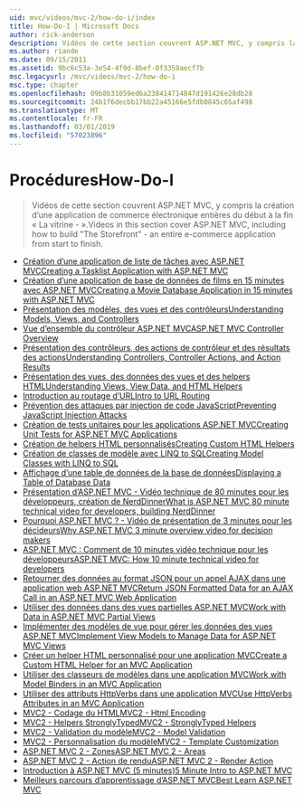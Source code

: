 ```yaml
---
uid: mvc/videos/mvc-2/how-do-i/index
title: How-Do-I | Microsoft Docs
author: rick-anderson
description: Vidéos de cette section couvrent ASP.NET MVC, y compris la création d’une application de commerce électronique entières du début à la fin « La vitrine - ».
ms.author: riande
ms.date: 09/15/2011
ms.assetid: 9bc6c53a-3e54-4f9d-8bef-0f3359aecf7b
msc.legacyurl: /mvc/videos/mvc-2/how-do-i
msc.type: chapter
ms.openlocfilehash: 09b8b31059ed6a238414714847d191426e28db28
ms.sourcegitcommit: 24b1f6decbb17bb22a45166e5fdb0845c65af498
ms.translationtype: MT
ms.contentlocale: fr-FR
ms.lasthandoff: 03/01/2019
ms.locfileid: "57023896"
---
```

<a name="how-do-i"></a><span data-ttu-id="758fd-103">Procédures</span><span class="sxs-lookup"><span data-stu-id="758fd-103">How-Do-I</span></span>
====================
> <span data-ttu-id="758fd-104">Vidéos de cette section couvrent ASP.NET MVC, y compris la création d’une application de commerce électronique entières du début à la fin « La vitrine - ».</span><span class="sxs-lookup"><span data-stu-id="758fd-104">Videos in this section cover ASP.NET MVC, including how to build "The Storefront" - an entire e-commerce application from start to finish.</span></span>


- [<span data-ttu-id="758fd-105">Création d’une application de liste de tâches avec ASP.NET MVC</span><span class="sxs-lookup"><span data-stu-id="758fd-105">Creating a Tasklist Application with ASP.NET MVC</span></span>](creating-a-tasklist-application-with-aspnet-mvc.md)
- [<span data-ttu-id="758fd-106">Création d’une application de base de données de films en 15 minutes avec ASP.NET MVC</span><span class="sxs-lookup"><span data-stu-id="758fd-106">Creating a Movie Database Application in 15 minutes with ASP.NET MVC</span></span>](creating-a-movie-database-application-in-15-minutes-with-aspnet-mvc.md)
- [<span data-ttu-id="758fd-107">Présentation des modèles, des vues et des contrôleurs</span><span class="sxs-lookup"><span data-stu-id="758fd-107">Understanding Models, Views, and Controllers</span></span>](understanding-models-views-and-controllers.md)
- [<span data-ttu-id="758fd-108">Vue d’ensemble du contrôleur ASP.NET MVC</span><span class="sxs-lookup"><span data-stu-id="758fd-108">ASP.NET MVC Controller Overview</span></span>](aspnet-mvc-controller-overview.md)
- [<span data-ttu-id="758fd-109">Présentation des contrôleurs, des actions de contrôleur et des résultats des actions</span><span class="sxs-lookup"><span data-stu-id="758fd-109">Understanding Controllers, Controller Actions, and Action Results</span></span>](understanding-controllers-controller-actions-and-action-results.md)
- [<span data-ttu-id="758fd-110">Présentation des vues, des données des vues et des helpers HTML</span><span class="sxs-lookup"><span data-stu-id="758fd-110">Understanding Views, View Data, and HTML Helpers</span></span>](understanding-views-view-data-and-html-helpers.md)
- [<span data-ttu-id="758fd-111">Introduction au routage d’URL</span><span class="sxs-lookup"><span data-stu-id="758fd-111">Intro to URL Routing</span></span>](an-introduction-to-url-routing.md)
- [<span data-ttu-id="758fd-112">Prévention des attaques par injection de code JavaScript</span><span class="sxs-lookup"><span data-stu-id="758fd-112">Preventing JavaScript Injection Attacks</span></span>](preventing-javascript-injection-attacks.md)
- [<span data-ttu-id="758fd-113">Création de tests unitaires pour les applications ASP.NET MVC</span><span class="sxs-lookup"><span data-stu-id="758fd-113">Creating Unit Tests for ASP.NET MVC Applications</span></span>](creating-unit-tests-for-aspnet-mvc-applications.md)
- [<span data-ttu-id="758fd-114">Création de helpers HTML personnalisés</span><span class="sxs-lookup"><span data-stu-id="758fd-114">Creating Custom HTML Helpers</span></span>](creating-custom-html-helpers.md)
- [<span data-ttu-id="758fd-115">Création de classes de modèle avec LINQ to SQL</span><span class="sxs-lookup"><span data-stu-id="758fd-115">Creating Model Classes with LINQ to SQL</span></span>](creating-model-classes-with-linq-to-sql.md)
- [<span data-ttu-id="758fd-116">Affichage d’une table de données de la base de données</span><span class="sxs-lookup"><span data-stu-id="758fd-116">Displaying a Table of Database Data</span></span>](displaying-a-table-of-database-data.md)
- [<span data-ttu-id="758fd-117">Présentation d’ASP.NET MVC - Vidéo technique de 80 minutes pour les développeurs, création de NerdDinner</span><span class="sxs-lookup"><span data-stu-id="758fd-117">What is ASP.NET MVC 80 minute technical video for developers, building NerdDinner</span></span>](what-is-aspnet-mvc-80-minute-technical-video-for-developers-building-nerddinner.md)
- [<span data-ttu-id="758fd-118">Pourquoi ASP.NET MVC ? - Vidéo de présentation de 3 minutes pour les décideurs</span><span class="sxs-lookup"><span data-stu-id="758fd-118">Why ASP.NET MVC 3 minute overview video for decision makers</span></span>](why-aspnet-mvc-3-minute-overview-video-for-decision-makers.md)
- [<span data-ttu-id="758fd-119">ASP.NET MVC : Comment de 10 minutes vidéo technique pour les développeurs</span><span class="sxs-lookup"><span data-stu-id="758fd-119">ASP.NET MVC: How 10 minute technical video for developers</span></span>](aspnet-mvc-how-10-minute-technical-video-for-developers.md)
- [<span data-ttu-id="758fd-120">Retourner des données au format JSON pour un appel AJAX dans une application web ASP.NET MVC</span><span class="sxs-lookup"><span data-stu-id="758fd-120">Return JSON Formatted Data for an AJAX Call in an ASP.NET MVC Web Application</span></span>](how-do-i-return-json-formatted-data-for-an-ajax-call-in-an-aspnet-mvc-web-application.md)
- [<span data-ttu-id="758fd-121">Utiliser des données dans des vues partielles ASP.NET MVC</span><span class="sxs-lookup"><span data-stu-id="758fd-121">Work with Data in ASP.NET MVC Partial Views</span></span>](how-do-i-work-with-data-in-aspnet-mvc-partial-views.md)
- [<span data-ttu-id="758fd-122">Implémenter des modèles de vue pour gérer les données des vues ASP.NET MVC</span><span class="sxs-lookup"><span data-stu-id="758fd-122">Implement View Models to Manage Data for ASP.NET MVC Views</span></span>](how-do-i-implement-view-models-to-manage-data-for-aspnet-mvc-views.md)
- [<span data-ttu-id="758fd-123">Créer un helper HTML personnalisé pour une application MVC</span><span class="sxs-lookup"><span data-stu-id="758fd-123">Create a Custom HTML Helper for an MVC Application</span></span>](how-do-i-create-a-custom-html-helper-for-an-mvc-application.md)
- [<span data-ttu-id="758fd-124">Utiliser des classeurs de modèles dans une application MVC</span><span class="sxs-lookup"><span data-stu-id="758fd-124">Work with Model Binders in an MVC Application</span></span>](how-do-i-work-with-model-binders-in-an-mvc-application.md)
- [<span data-ttu-id="758fd-125">Utiliser des attributs HttpVerbs dans une application MVC</span><span class="sxs-lookup"><span data-stu-id="758fd-125">Use HttpVerbs Attributes in an MVC Application</span></span>](how-do-i-use-httpverbs-attributes-in-an-mvc-application.md)
- [<span data-ttu-id="758fd-126">MVC2 - Codage du HTML</span><span class="sxs-lookup"><span data-stu-id="758fd-126">MVC2 - Html Encoding</span></span>](mvc2-html-encoding.md)
- [<span data-ttu-id="758fd-127">MVC2 - Helpers StronglyTyped</span><span class="sxs-lookup"><span data-stu-id="758fd-127">MVC2 - StronglyTyped Helpers</span></span>](mvc2-stronglytyped-helpers.md)
- [<span data-ttu-id="758fd-128">MVC2 - Validation du modèle</span><span class="sxs-lookup"><span data-stu-id="758fd-128">MVC2 - Model Validation</span></span>](mvc2-model-validation.md)
- [<span data-ttu-id="758fd-129">MVC2 - Personnalisation du modèle</span><span class="sxs-lookup"><span data-stu-id="758fd-129">MVC2 - Template Customization</span></span>](mvc2-template-customization.md)
- [<span data-ttu-id="758fd-130">ASP.NET MVC 2 - Zones</span><span class="sxs-lookup"><span data-stu-id="758fd-130">ASP.NET MVC 2 - Areas</span></span>](aspnet-mvc-2-areas.md)
- [<span data-ttu-id="758fd-131">ASP.NET MVC 2 - Action de rendu</span><span class="sxs-lookup"><span data-stu-id="758fd-131">ASP.NET MVC 2 - Render Action</span></span>](aspnet-mvc-2-render-action.md)
- [<span data-ttu-id="758fd-132">Introduction à ASP.NET MVC (5 minutes)</span><span class="sxs-lookup"><span data-stu-id="758fd-132">5 Minute Intro to ASP.NET MVC</span></span>](5-minute-introduction-to-aspnet-mvc.md)
- [<span data-ttu-id="758fd-133">Meilleurs parcours d’apprentissage d’ASP.NET MVC</span><span class="sxs-lookup"><span data-stu-id="758fd-133">Best Learn ASP.NET MVC</span></span>](how-to-best-learn-asp-net-mvc.md)
